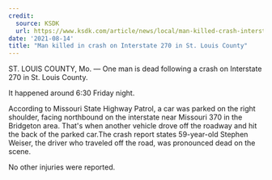 ```yaml
---
credit:
  source: KSDK
  url: https://www.ksdk.com/article/news/local/man-killed-crash-interstate-270/63-bd03d492-c53a-48f0-9877-251383e349f9
date: '2021-08-14'
title: "Man killed in crash on Interstate 270 in St. Louis County"
---
```

ST. LOUIS COUNTY, Mo. — One man is dead following a crash on Interstate 270 in St. Louis County.

It happened around 6:30 Friday night.

According to Missouri State Highway Patrol, a car was parked on the right shoulder, facing northbound on the interstate near Missouri 370 in the Bridgeton area. That's when another vehicle drove off the roadway and hit the back of the parked car.The crash report states 59-year-old Stephen Weiser, the driver who traveled off the road, was pronounced dead on the scene.

No other injuries were reported.
